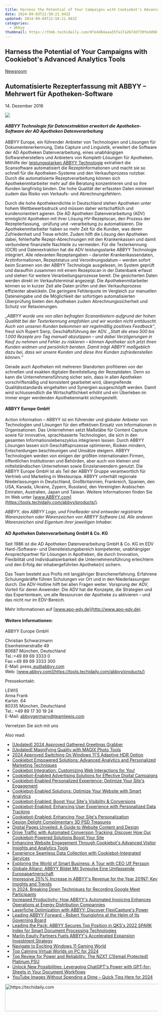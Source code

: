 ```yaml
---
title: Harness the Potential of Your Campaigns with Cookiebot's Advanced Analytics Tools
date: 2024-09-03T22:50:21.943Z
updated: 2024-09-04T22:50:21.943Z
categories:
  - abbyy
thumbnail: https://thmb.techidaily.com/8fe4d84aaa35fa17a267dd739fedd96f93a66f985a73d0610677b87ea0aa7287.jpg
---
```


## Harness the Potential of Your Campaigns with Cookiebot's Advanced Analytics Tools

[Newsroom](https://tools.techidaily.com/abbyy/products/)

## Automatisierte Rezepterfassung mit ABBYY – Mehrwert für Apotheken-Software

14\. Dezember 2016

![](https://content.abbyy.com/-/media/project/abbyy/abbyy/branchtemplates/shutterstock_1272462163_1296-x-729.jpg?h=729&iar=0&w=1296)

#### _ABBYY Technologie für Datenextraktion erweitert die Apotheken-Software der AD Apotheken Datenverarbeitung_

ABBYY Europe, ein führender Anbieter von Technologien und Lösungen für Dokumentenerkennung, Data Capture und Linguistik, erweitert die Software der AD Apotheken Datenverarbeitung, eines unabhängigen Softwareherstellers und Anbieters von Komplett-Lösungen für Apotheken. Mithilfe der [leistungsstarken ABBYY Technologie](https://tools.techidaily.com/abbyy/products/) extrahiert die Scansoftware automatisiert die Rezeptinformationen und macht sie so schnell für die Apotheken-Systeme und den Verkaufsprozess nutzbar. Durch die automatisierte Rezeptverarbeitung können sich Apothekenmitarbeiter mehr auf die Beratung konzentrieren und so ihre Kunden langfristig binden. Die hohe Qualität der erfassten Daten minimiert zudem das Risiko von Verkaufs- und Abrechnungsfehlern.  
  
Durch die hohe Apothekendichte in Deutschland stehen Apotheken unter hohem Wettbewerbsdruck und müssen daher wirtschaftlich und kundenorientiert agieren. Die AD Apotheken Datenverarbeitung (ADV) ermöglicht Apotheken mit ihrer Lösung HV-Rezeptscan, den Prozess der Rezepterfassung, -prüfung und -verarbeitung zu automatisieren. Die Apothekenmitarbeiter haben so mehr Zeit für die Kunden, was deren Zufriedenheit und Treue erhöht. Zudem hilft die Lösung den Apotheken dabei, fehlerhafte Rezept-Abrechnungen mit den Krankenkassen und damit verbundene finanzielle Nachteile zu vermeiden. Für die Texterkennung (OCR) und Datenextraktion hat die ADV leistungsstarke ABBYY Technologie integriert. Alle relevanten Rezeptangaben – darunter Krankenkassendaten, Arztinformationen, Rezeptstatus und Verordnungsdatum – werden sofort beim Scannen von der ABBYY Technologie ausgelesen, im System geprüft und daraufhin zusammen mit einem Rezeptscan in der Datenbank erfasst und stehen für weitere Verarbeitungsprozesse bereit. Die gesicherten Daten werden direkt im Verkaufsterminal angezeigt. Die Apothekenmitarbeiter können so in kurzer Zeit alle Daten prüfen und den Verkaufsprozess effizienter abwickeln. Die geringere Fehlerquote im Vergleich zur manuellen Dateneingabe und die Möglichkeit der sofortigen automatisierten Überprüfung bieten den Apotheken zudem Abrechnungssicherheit und Schutz vor Retaxierungen.  
  
_„ABBYY wurde uns von allen befragten Scananbietern aufgrund der hohen Qualität bei der Texterkennung empfohlen und wir wurden nicht enttäuscht. Auch von unseren Kunden bekommen wir regelmäßig positives Feedback“_, freut sich Rupert Sierp, Geschäftsführung der ADV. _„Statt die etwa 500 bis 1.000 Rezepte pro Tag manuell abzutippen – und dabei Verzögerungen in Kauf zu nehmen und Fehler zu riskieren – können Apotheker sich jetzt ihren Kunden widmen und persönlich beraten. Damit trägt ABBYY maßgeblich dazu bei, dass wir unsere Kunden und diese ihre Kunden zufriedenstellen können.“_  
  
Gerade auch Apotheken mit mehreren Standorten profitieren von der schnellen und exakten digitalen Bereitstellung der Rezeptdaten. Denn so kann die Unternehmensführung sicher sein, dass in allen Apotheken vorschriftsmäßig und konsistent gearbeitet wird, übergreifende Qualitätsstandards eingehalten und Synergien ausgeschöpft werden. Damit wird schlussendlich die Wirtschaftlichkeit erhöht und ein Überleben im immer enger werdenden Apothekenmarkt sichergestellt.  
  
#### ABBYY Europe GmbH

Action information – ABBYY ist ein führender und globaler Anbieter von Technologien und Lösungen für den effektiven Einsatz von Informationen in Organisationen. Das Unternehmen setzt Maßstäbe für Content Capture sowie für innovative, sprachbasierte Technologien, die sich in den gesamten Informationslebenszyklus integrieren lassen. Durch ABBYY Lösungen lassen sich Geschäftsprozesse optimieren, Risiken mindern, Entscheidungen beschleunigen und Umsätze steigern. ABBYY Technologien werden von einigen der größten internationalen Firmen, öffentlichen Institutionen und Behörden, aber auch von kleinen und mittelständischen Unternehmen sowie Einzelanwendern genutzt. Die ABBYY Europe GmbH ist als Teil der ABBYY Gruppe verantwortlich für Vertrieb und Marketing in Westeuropa. ABBYY unterhält regionale Niederlassungen in Deutschland, Großbritannien, Frankreich, Spanien, den USA, Kanada, Ukraine, Zypern, Russland, den Vereinigten Arabischen Emiraten, Australien, Japan und Taiwan. Weitere Informationen finden Sie im Web unter [www.ABBYY.com](https://tools.techidaily.com/abbyy/products/).

_ABBYY, das ABBYY Logo, und FineReader sind entweder registrierte Warenzeichen oder Warenzeichen von ABBYY Software Ltd. Alle anderen Warenzeichen sind Eigentum ihrer jeweiligen Inhaber._ 
  
#### AD Apotheken Datenverarbeitung GmbH & Co. KG

Seit 1986 ist die AD Apotheken Datenverarbeitung GmbH & Co. KG im EDV Hard-/Software- und Dienstleistungsbereich kompetenter, unabhängiger Ansprechpartner für Lösungen in Apotheken, die durch Innovation, Flexibilität und Individualisierbarkeit die Unternehmensführung erleichtern und den Erfolg der inhabergeführten Apotheke(n) sichern.

Das Team besteht aus Profis mit langjähriger Branchenerfahrung. Erfahrene Schulungskräfte führen Schulungen vor Ort und in den Niederlassungen durch. Die ADV-Hotline hilft bei allen Fragen weiter. Vorsprung der ADV, Vorteil für deren Anwender: Die ADV hat die Konzepte, die Strategien und das Expertenteam, um alle Ressourcen der Apotheke zu aktivieren – und das nicht nur im EDV-Bereich.

Mehr Informationen auf [www.apo-edv.de](http://www.apo-edv.de).

#### Weitere Informationen:

ABBYY Europe GmbH

Christian Schwarzmann  
Elsenheimerstraße 49   
80687 München, Deutschland  
Tel.:+49 89 69 3333 0  
Fax:+49 89 69 3333 300  
E-Mail: press\_eu@abbyy.com  
Web: [www.abbyy.com](https://tools.techidaily.com/abbyy/products/)

  
Pressekontakt:

LEWIS  
Anna Frank  
Karlstr. 64  
80335 München, Deutschland  
Tel.: +49 89 17 30 19 24  
E-Mail: [abbyygermany@teamlewis.com](https://tools.techidaily.com/abbyy/products/)

Vernetzen Sie sich mit uns

<ins class="adsbygoogle"
     style="display:block"
     data-ad-format="autorelaxed"
     data-ad-client="ca-pub-7571918770474297"
     data-ad-slot="1223367746"></ins>



<ins class="adsbygoogle"
     style="display:block"
     data-ad-client="ca-pub-7571918770474297"
     data-ad-slot="8358498916"
     data-ad-format="auto"
     data-full-width-responsive="true"></ins>

<span class="atpl-alsoreadstyle">Also read:</span>
<div><ul>
<li><a href="https://facebook-videos.techidaily.com/updated-2024-approved-gathered-greetings-grabber/"><u>[Updated] 2024 Approved  Gathered Greetings Grabber</u></a></li>
<li><a href="https://extra-guidance.techidaily.com/updated-magnifying-quality-with-magix-photo-tools/"><u>[Updated] Magnifying Quality with MAGIX Photo Tools</u></a></li>
<li><a href="https://fox-direct.techidaily.com/2024-approved-switching-on-windows-11s-adaptive-hdr-option/"><u>2024 Approved  Switching On Windows 11'S Adaptive HDR Option</u></a></li>
<li><a href="https://discover-advanced.techidaily.com/cookiebot-empowered-solutions-advanced-analytics-and-personalized-marketing-techniques/"><u>Cookiebot Empowered Solutions: Advanced Analytics and Personalized Marketing Techniques</u></a></li>
<li><a href="https://discover-advanced.techidaily.com/cookiebot-integration-customizing-web-interactions-for-you/"><u>Cookiebot Integration: Customizing Web Interactions for You!</u></a></li>
<li><a href="https://discover-advanced.techidaily.com/cookiebot-enabled-advertising-solutions-for-effective-digital-campaigns/"><u>Cookiebot-Enabled Advertising Solutions for Effective Digital Campaigns</u></a></li>
<li><a href="https://discover-advanced.techidaily.com/cookiebot-enabled-personalized-experience-optimize-your-sites-engagement/"><u>Cookiebot-Enabled Personalized Experience: Optimize Your Site's Engagement</u></a></li>
<li><a href="https://discover-advanced.techidaily.com/cookiebot-enabled-solutions-optimize-your-website-with-smart-analytics/"><u>Cookiebot-Enabled Solutions: Optimize Your Website with Smart Analytics</u></a></li>
<li><a href="https://discover-advanced.techidaily.com/cookiebot-enabled-boost-your-sites-visibility-and-conversions/"><u>Cookiebot-Enabled: Boost Your Site's Visibility & Conversions</u></a></li>
<li><a href="https://discover-advanced.techidaily.com/cookiebot-enabled-enhancing-user-experience-with-personalized-data-tracking/"><u>Cookiebot-Enabled: Enhancing User Experience with Personalized Data Tracking</u></a></li>
<li><a href="https://discover-advanced.techidaily.com/cookiebot-enabled-enhancing-your-sites-personalization/"><u>Cookiebot-Enabled: Enhancing Your Site's Personalization</u></a></li>
<li><a href="https://extra-information.techidaily.com/design-delight-complimentary-3d-psd-treasures/"><u>Design Delight  Complimentary 3D PSD Treasures</u></a></li>
<li><a href="https://discover-advanced.techidaily.com/digital-pages-unveiled-a-guide-to-website-content-and-design/"><u>Digital Pages Unveiled: A Guide to Website Content and Design</u></a></li>
<li><a href="https://discover-advanced.techidaily.com/drive-traffic-with-automated-conversion-tracking-discover-how-our-cookiebot-powered-solutions-boost-your-site/"><u>Drive Traffic with Automated Conversion Tracking: Discover How Our Cookiebot-Powered Solutions Boost Your Site</u></a></li>
<li><a href="https://discover-advanced.techidaily.com/enhancing-website-engagement-through-cookiebots-advanced-visitor-insights-and-analytics-tools/"><u>Enhancing Website Engagement Through Cookiebot's Advanced Visitor Insights and Analytics Tools</u></a></li>
<li><a href="https://discover-advanced.techidaily.com/experience-seamless-data-collection-with-cookiebot-integrated-services/"><u>Experience Seamless Data Collection with Cookiebot-Integrated Services</u></a></li>
<li><a href="https://discover-advanced.techidaily.com/exploring-the-world-of-smart-business-a-tour-with-ceo-ulf-persson/"><u>Exploring the World of Smart Business: A Tour with CEO Ulf Persson</u></a></li>
<li><a href="https://discover-advanced.techidaily.com/globale-allianz-abbyy-bildet-mit-synpulse-eine-umfassende-europapartnerschaft/"><u>Globale Allianz: ABBYY Bildet Mit Synpulse Eine Umfassende Europapartnerschaft</u></a></li>
<li><a href="https://discover-advanced.techidaily.com/impressive-25-increase-in-abbyys-revenue-for-the-year-201n7-key-insights-and-trends/"><u>Impressive 25%% Increase in ABBYY's Revenue for the Year 201N7: Key Insights and Trends</u></a></li>
<li><a href="https://screen-capture.techidaily.com/in-2024-breaking-down-techniques-for-recording-google-meet-participants/"><u>In 2024, Breaking Down  Techniques for Recording Google Meet Participants</u></a></li>
<li><a href="https://discover-advanced.techidaily.com/increased-productivity-how-abbyys-automated-invoicing-enhances-operations-at-energy-distribution-compannies/"><u>Increased Productivity: How ABBYY's Automated Invoicing Enhances Operations at Energy Distribution Compannies</u></a></li>
<li><a href="https://discover-advanced.techidaily.com/laserfiche-optimization-with-abbyy-discover-flexicaptures-power/"><u>Laserfiche Optimization with ABBYY: Discover FlexiCapture's Power</u></a></li>
<li><a href="https://discover-advanced.techidaily.com/leading-abbyy-forward-robert-youngjohns-at-the-helm-of-its-governing-board/"><u>Leading ABBYY Forward - Robert Youngjohns at the Helm of Its Governing Board</u></a></li>
<li><a href="https://discover-advanced.techidaily.com/leading-the-pack-abbyy-secures-top-position-in-qkss-2022-spark-index-for-smart-document-processing-technologies/"><u>Leading the Pack: ABBYY Secures Top Position in QKS's 2022 SPARK Index for Smart Document Processing Technologies</u></a></li>
<li><a href="https://discover-advanced.techidaily.com/marlin-equity-partners-fuels-abbyys-accelerated-expansion-investment-strategy/"><u>Marlin Equity Partners Fuels ABBYY's Accelerated Expansion Investment Strategy</u></a></li>
<li><a href="https://extra-lessons.techidaily.com/navigate-to-exciting-windows-11-gaming-world/"><u>Navigate to Exciting Windows 11 Gaming World</u></a></li>
<li><a href="https://digital-screen-recording.techidaily.com/top-calming-virtual-worlds-on-pc-for-2024/"><u>Top Calming Virtual Worlds on PC for 2024</u></a></li>
<li><a href="https://hardware-reviews.techidaily.com/top-review-for-power-and-reliability-the-nzxt-c1email-protected-platinum-psu/"><u>Top Review for Power and Reliability: The NZXT C1[email Protected] Platinum PSU</u></a></li>
<li><a href="https://tech-haven.techidaily.com/unlock-new-possibilities-leveraging-chatgpts-power-with-gpt-for-sheets-in-your-document-workflows/"><u>Unlock New Possibilities: Leveraging ChatGPT's Power with GPT-for-Sheets in Your Document Workflows</u></a></li>
<li><a href="https://facebook-record-videos.techidaily.com/youtube-images-without-spending-a-dime-quick-tips-here-for-2024/"><u>YouTube Images Without Spending a Dime – Quick Tips Here for 2024</u></a></li>
</ul></div>

<!-- affiliate ads begin -->
<a href="https://appsumo.8odi.net/c/5597632/2111965/7443" target="_top" id="2111965">
  <img src="//a.impactradius-go.com/display-ad/7443-2111965" border="0" alt="https://techidaily.com" width="728" height="90"/>
</a>
<img height="0" width="0" src="https://appsumo.8odi.net/i/5597632/2111965/7443" style="position:absolute;visibility:hidden;" border="0" />
<!-- affiliate ads end -->